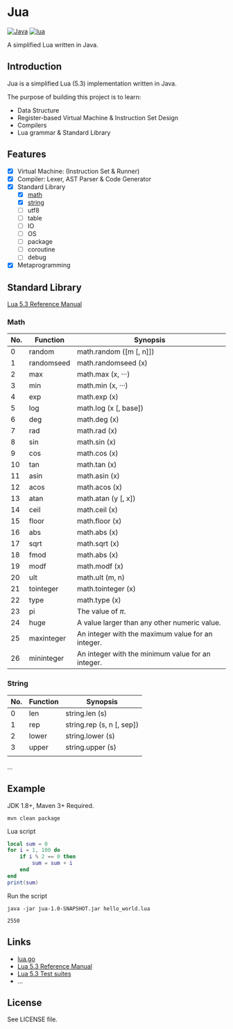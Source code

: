 # Jua

[![Java](https://img.shields.io/badge/language-Java-green.svg)]()
[![lua](https://img.shields.io/badge/language-lua-blue.svg)]()

A simplified Lua written in Java.

## Introduction

Jua is a simplified Lua (5.3) implementation written in Java. 

The purpose of building this project is to learn:

- Data Structure
- Register-based Virtual Machine & Instruction Set Design
- Compilers
- Lua grammar & Standard Library

## Features

- [x] Virtual Machine: (Instruction Set & Runner)
- [x] Compiler: Lexer, AST Parser & Code Generator
- [x] Standard Library
    - [x] [math](#math)
    - [x] [string](#string)
    - [ ] utf8
    - [ ] table
    - [ ] IO
    - [ ] OS
    - [ ] package
    - [ ] coroutine
    - [ ] debug
- [x] Metaprogramming

<!--

### Instruction Set (completed)

| No. | Symbol | Opcode   | Mode | Desc |
| ------ | ----------- | ----------- | ----------- | ----------- |
| 0    | OP_MOVE     | 0x00       | iABC   | `R(A) := R(B)` |
| 1   | OP_LOADK    | 0x01       | iABx   | `R(A) := Kst(Bx)` |
| 2  | OP_LOADKX   | 0x02       | iABx   | `R(A) := Kst(extra arg)` |
| 3 | OP_LOADBOOL | 0x03       | iABC   | `R(A) := (bool)B; if (C) pc++` |
| 4 | OP_LOADNIL  | 0x04       | iABC   | `R(A), R(A+1), ..., R(A+B) := nil` |
| 5 | OP_GETUPVAL | 0x05       | iABC   | `R(A) := UpValue[B]` |
| 6 | OP_GETTABUP | 0x06       | iABC   | `R(A) := UpValue[B][RK(C)]` |
| 7 | OP_GETTABLE | 0x07       | iABC   | `R(A) := R(B)[RK(C)]` |
| 8 | OP_SETTABUP | 0x08       | iABC   | `UpValue[A][RK(B)] := RK(C)` |
| 9 | OP_SETUPVAL | 0x09       | iABC   | `UpValue[B] := R(A)` |
| 10 | OP_SETTABLE | 0x0A       | iABC   | `R(A)[RK(B)] := RK(C)` |
| 11 | OP_NEWTABLE | 0x0B       | iABC   | `R(A) := {} (size = B,C)` |
| 12   | OP_SELF     | 0x0C       | iABC   | `R(A+1) := R(B); R(A) := R(B)[RK(C)]` |
| 13    | OP_ADD      | 0x0D       | iABC   | `R(A) := RK(B) + RK(C)` |
| 14    | OP_SUB      | 0x0E       | iABC   | `R(A) := RK(B) - RK(C)` |
| 15    | OP_MUL      | 0x0F       | iABC   | `R(A) := RK(B) * RK(C)` |
| 16    | OP_MOD      | 0x10       | iABC   | `R(A) := RK(B) % RK(C)` |
| 17    | OP_POW      | 0x11       | iABC   | `R(A) := RK(B) ^ RK(C)` |
| 18    | OP_DIV      | 0x12       | iABC   | `R(A) := RK(B) / RK(C)` |
| 19   | OP_IDIV     | 0x13       | iABC   | `R(A) := RK(B) // RK(C)` |
| 20   | OP_BAND     | 0x14       | iABC   | `R(A) := RK(B) & RK(C)` |
| 21    | OP_BOR      | 0x15       | iABC   | `R(A) := RK(B)` |
| 22   | OP_BXOR     | 0x16       | iABC   | `R(A) := RK(B) ~ RK(C)` |
| 23    | OP_SHL      | 0x17       | iABC   | `R(A) := RK(B) << RK(C)` |
| 24    | OP_SHR      | 0x18       | iABC   | `R(A) := RK(B) >> RK(C)` |
| 25    | OP_UNM      | 0x19       | iABC   | `R(A) := -R(B)` |
| 26   | OP_BNOT     | 0x1A       | iABC   | `R(A) := ~R(B)` |
| 27   | OP_NOT      | 0x1B       | iABC   | `R(A) := not R(B)` |
| 28    | OP_LEN      | 0x1C       | iABC   | `R(A) := length of R(B)` |
| 29 | OP_CONCAT   | 0x1D       | iABC   | `R(A) := R(B).. ... ..R(C)` |
| 30    | OP_JMP      | 0x1E       | iAsBx  | `pc+=sBx; if (A) close all upvalues >= R(A - 1)` |
| 31     | OP_EQ       | 0x1F       | iABC   | `if ((RK(B) == RK(C)) ~= A) then pc++` |
| 32     | OP_LT       | 0x20       | iABC   | `if ((RK(B) <  RK(C)) ~= A) then pc++` |
| 33     | OP_LE       | 0x21       | iABC   | `if ((RK(B) <= RK(C)) ~= A) then pc++` |
| 34   | OP_TEST     | 0x22       | iABC   | `if not (R(A) <=> C) then pc++` |
| 35 | OP_TESTSET  | 0x23       | iABC   | `if (R(B) <=> C) then R(A) := R(B) else pc++` |
| 36   | OP_CALL     | 0x24       | iABC   | `R(A), ... ,R(A+C-2) := R(A)(R(A+1), ... ,R(A+B-1))` |
| 37 | OP_TAILCALL | 0x25       | iABC   | `return R(A)(R(A+1), ... ,R(A+B-1))` |
| 38 | OP_RETURN   | 0x26       | iABC   | `return R(A), ... ,R(A+B-2)` |
| 39 | OP_FORLOOP  | 0x27       | iABC   | `R(A)+=R(A+2); if R(A) <?= R(A+1) then { pc+=sBx; R(A+3)=R(A) }` |
| 40 | OP_FORPREP  | 0x28       | iAsBx  | `R(A)-=R(A+2); pc+=sBx` |
| 41 | OP_TFORCALL | 0x29       | iABC   | `R(A+3), ... ,R(A+2+C) := R(A)(R(A+1), R(A+2));` |
| 42 | OP_TFORLOOP | 0x2A       | iAsBx  | `if R(A+1) ~= nil then { R(A)=R(A+1); pc += sBx }` |
| 43 | OP_SETLIST  | 0x2B       | iABC   | `R(A)[(C-1)*FPF+i] := R(A+i), 1 <= i <= B` |
| 44 | OP_CLOSURE  | 0x2C       | iABx   | `R(A) := closure(KPROTO[Bx])` |
| 45 | OP_VARARG   | 0x2D       | iABC   | `R(A), R(A+1), ..., R(A+B-2) = vararg` |
| 46 | OP_EXTRAARG | 0x2E       |    | `extra (larger) argument for previous opcode` |

-->

## Standard Library

[Lua 5.3 Reference Manual](http://www.lua.org/manual/5.3/manual.html)

### <span id="math">Math</span>

| No.  | Function   | Synopsis                                          |
| ---- | ---------- | ------------------------------------------------- |
| 0    | random     | math.random ([m [, n]])                           |
| 1    | randomseed | math.randomseed (x)                               |
| 2    | max        | math.max (x, ···)                                 |
| 3    | min        | math.min (x, ···)                                 |
| 4    | exp        | math.exp (x)                                      |
| 5    | log        | math.log (x [, base])                             |
| 6    | deg        | math.deg (x)                                      |
| 7    | rad        | math.rad (x)                                      |
| 8    | sin        | math.sin (x)                                      |
| 9    | cos        | math.cos (x)                                      |
| 10   | tan        | math.tan (x)                                      |
| 11   | asin       | math.asin (x)                                     |
| 12   | acos       | math.acos (x)                                     |
| 13   | atan       | math.atan (y [, x])                               |
| 14   | ceil       | math.ceil (x)                                     |
| 15   | floor      | math.floor (x)                                    |
| 16   | abs        | math.abs (x)                                      |
| 17   | sqrt       | math.sqrt (x)                                     |
| 18   | fmod       | math.abs (x)                                      |
| 19   | modf       | math.modf (x)                                     |
| 20   | ult        | math.ult (m, n)                                   |
| 21   | tointeger  | math.tointeger (x)                                |
| 22   | type       | math.type (x)                                     |
| 23   | pi         | The value of *π*.                                 |
| 24   | huge       | A value larger than any other numeric value.      |
| 25   | maxinteger | An integer with the maximum value for an integer. |
| 26   | mininteger | An integer with the minimum value for an integer. |

### <span id="string">String</span>

| No.  | Function | Synopsis                  |
| ---- | -------- | ------------------------- |
| 0    | len      | string.len (s)            |
| 1    | rep      | string.rep (s, n [, sep]) |
| 2    | lower    | string.lower (s)          |
| 3    | upper    | string.upper (s)          |
|      |          |                           |

...

## Example

JDK 1.8+, Maven 3+ Required.

```shell
mvn clean package
```

Lua script

```lua
local sum = 0
for i = 1, 100 do
    if i % 2 == 0 then
        sum = sum + i
    end
end
print(sum)
```

Run the script

```shell
java -jar jua-1.0-SNAPSHOT.jar hello_world.lua
```

```
2550
```



## Links

- [lua.go](https://github.com/zxh0/lua.go)
- [Lua 5.3 Reference Manual](http://www.lua.org/manual/5.3/manual.html)
- [Lua 5.3 Test suites](http://www.lua.org/tests/lua-5.3.4-tests.tar.gz)
- ...

## License

See LICENSE file.